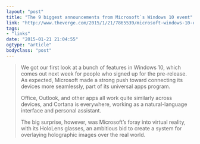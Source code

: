 ```yaml
---
layout: "post"
title: "The 9 biggest announcements from Microsoft`s Windows 10 event"
link: "http://www.theverge.com/2015/1/21/7865539/microsoft-windows-10-event-what-you-need-to-know"
tags: 
- "links"
date: "2015-01-21 21:04:55"
ogtype: "article"
bodyclass: "post"
---
```


> We got our first look at a bunch of features in Windows 10, which comes out next week for people who signed up for the pre-release. As expected, Microsoft made a strong push toward connecting its devices more seamlessly, part of its universal apps program.
> 
>  Office, Outlook, and other apps all work quite similarly across devices, and Cortana is everywhere, working as a natural-language interface and personal assistant.
> 
>  The big surprise, however, was Microsoft’s foray into virtual reality, with its HoloLens glasses, an ambitious bid to create a system for overlaying holographic images over the real world.